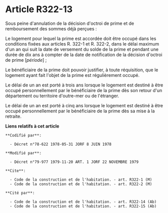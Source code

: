 # Article R322-13

Sous peine d'annulation de la décision d'octroi de prime et de remboursement des sommes déjà perçues :

Le logement pour lequel la prime est accordée doit être occupé dans les conditions fixées aux articles R. 322-1 et R. 322-2,
dans le délai maximum d'un an qui suit la date de versement du solde de la prime et pendant une durée de dix ans à compter de
la date de notification de la décision d'octroi de prime [*période*] ;

Le bénéficiaire de la prime doit pouvoir justifier, à toute réquisition, que le logement ayant fait l'objet de la prime est
régulièrement occupé.

Le délai de un an est porté à trois ans lorsque le logement est destiné à être occupé personnellement par le bénéficiaire de
la prime dès son retour d'un département ou territoire d'outre-mer ou de l'étranger.

Le délai de un an est porté à cinq ans lorsque le logement est destiné à être occupé personnellement par le bénéficiaire de
la prime dès sa mise à la retraite.

**Liens relatifs à cet article**

	**Codifié par**:

	  - Décret n°78-622 1978-05-31 JORF 8 JUIN 1978

	**Modifié par**:

	  - Décret n°79-977 1979-11-20 ART. 1 JORF 22 NOVEMBRE 1979

	**Cite**:

	  - Code de la construction et de l'habitation. - art. R322-1 (M)
	  - Code de la construction et de l'habitation. - art. R322-2 (M)

	**Cité par**:

	  - Code de la construction et de l'habitation. - art. R322-14 (Ab)
	  - Code de la construction et de l'habitation. - art. R322-15 (Ab)
